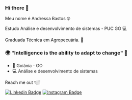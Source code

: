 ### Hi there 👋
Meu nome é Andressa Bastos 🤓

Estudo Análise e desenvolvimento de sistemas - PUC GO 💻

Graduada Técnica em Agropecuária. 🌱

### 🌍 "Intelligence is the ability to adapt to change" 🧠

- 📍 Goiânia - GO
- 💻 Análise e desenvolvimento de sistemas

Reach me out 👇🏼

[![Linkedin Badge](https://img.shields.io/badge/-LinkedIn-blue?style=flat-square&logo=Linkedin&logoColor=white&link=https://www.linkedin.com/in/isadora-rodrigues-stangarlin-48402b141/)](https://www.linkedin.com/in/isadora-rodrigues-stangarlin-48402b141/) [![Instagram Badge](https://img.shields.io/badge/-Instagram-violet?style=flat-square&logo=Instagram&logoColor=white&link=https://www.instagram.com/papodedev/)](https://www.instagram.com/papodedev/) 



